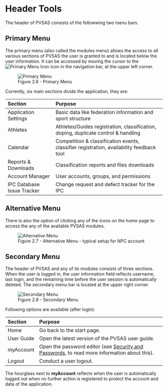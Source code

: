 # Header Tools 

The header of PVSAS consists of the followwing two menu bars. 

## Primary Menu

The primary menu (also called the modules menu) allows the access to all various sections of PVSAS the user is granted to 
and is located below the user information. It can be accessed by moving the cursor to the 
<img src="_img/inline/icon-primary-menu.svg" alt="Primary Menu Icon" class="inline svg-small"> icon in the navigation bar, at the upper left corner.

<figure>
<img src="_img/figures/2.6-primary-menu.png" alt="Primary Menu" class="center" >
  <figcaption>Figure 2.6 - Primary Menu</figcaption>
</figure>

Currently, six main sections divide the application, they are:

| **Section**                | **Purpose**                                                                              |
| :------------------------- | :--------------------------------------------------------------------------------------- |
| Application Settings       | Basic data like federation information and sport structure                               |
| Athletes                   | Athletes/Guides registration, classification, doping, duplicate control & handling       |
| Calendar                   | Competition & classification events, classifier registration, availability feedback tool |
| Reports & Downloads        | Classification reports and files downloads                                               |
| Account Manager            | User accounts, groups, and permissions                                                   |
| IPC Database Issue Tracker | Change request and defect tracker for the IPC                                            |

## Alternative Menu

There is also the option of clicking any of the icons on the home page to access the any of the available PVSAS modules.

<figure>
<img class="screenshot" src="_img/figures/2.7-alternative-menu.png" alt="Alternative Menu">
  <figcaption>Figure 2.7 - Alternative Menu - typical setup for NPC account</figcaption>
</figure>

## Secondary Menu

The header of PVSAS and any of its modules consists of three sections. When the user is logged in, the user information field 
reflects username, last login, and the remaining time before the user session is automatically deleted. 
The secondary menu bar is located at the upper right corner.

<figure>
<img class="center" src="_img/figures/2.8-secondary-menu.png" alt="Secondary Menu">
  <figcaption>Figure 2.8 - Secondary Menu</figcaption>
</figure>

Following options are available (after login):

| **Section** | **Purpose**                                                                                                                                                |
| :---------- | :--------------------------------------------------------------------------------------------------------------------------------------------------------- |
| Home        | Go back to the start page.                                                                                                                                 |
| User Guide  | Open the latest version of the PVSAS user guide.                                                                                                           |
| myAccount   | Open the password editor (see [Security and Passwords](layout-and-functionalities/access.md#security-and-passwords), to read more information about this). |
| Logout      | Conduct a user logout.                                                                                                                                     |

The hourglass next to **myAccount** reflects when the user is automatically logged out when no 
further action is registered to protect the account and data of the application. 